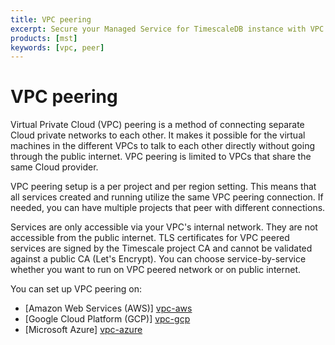```yaml
---
title: VPC peering
excerpt: Secure your Managed Service for TimescaleDB instance with VPC peering
products: [mst]
keywords: [vpc, peer]
---
```


# VPC peering

Virtual Private Cloud (VPC) peering is a method of connecting separate Cloud
private networks to each other. It makes it possible for the virtual machines in
the different VPCs to talk to each other directly without going through the
public internet. VPC peering is limited to VPCs that share the same Cloud
provider.

VPC peering setup is a per project and per region setting. This means that all
services created and running utilize the same VPC peering connection. If needed,
you can have multiple projects that peer with different connections.

<Highlight type="tip">
Services are only accessible via your VPC's internal network. They are not
accessible from the public internet. TLS certificates for VPC peered services are
signed by the Timescale project CA and cannot be validated against a public CA
(Let's Encrypt). You can choose service-by-service whether you want to run on VPC
peered network or on public internet.
</Highlight>

You can set up VPC peering on:

*   [Amazon Web Services (AWS)] [vpc-aws]
*   [Google Cloud Platform (GCP)] [vpc-gcp]
*   [Microsoft Azure] [vpc-azure]

[vpc-aws]: /mst/:currentVersion:/vpc-peering/vpc-peering-aws
[vpc-gcp]: /mst/:currentVersion:/vpc-peering/vpc-peering-gcp
[vpc-azure]: /mst/:currentVersion:/vpc-peering/vpc-peering-azure
